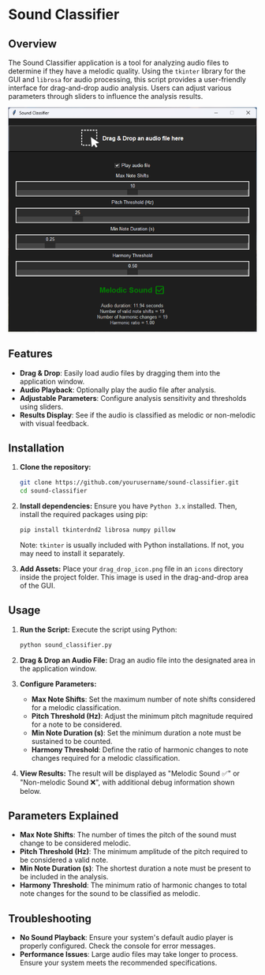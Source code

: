 # Sound Classifier

## Overview

The Sound Classifier application is a tool for analyzing audio files to determine if they have a melodic quality. Using the `tkinter` library for the GUI and `librosa` for audio processing, this script provides a user-friendly interface for drag-and-drop audio analysis. Users can adjust various parameters through sliders to influence the analysis results.

![Application Screenshot](assets/screenshot.png)

## Features

- **Drag & Drop**: Easily load audio files by dragging them into the application window.
- **Audio Playback**: Optionally play the audio file after analysis.
- **Adjustable Parameters**: Configure analysis sensitivity and thresholds using sliders.
- **Results Display**: See if the audio is classified as melodic or non-melodic with visual feedback.

## Installation

1. **Clone the repository:**
    ```bash
    git clone https://github.com/yourusername/sound-classifier.git
    cd sound-classifier
    ```

2. **Install dependencies:**
    Ensure you have `Python 3.x` installed. Then, install the required packages using pip:
    ```bash
    pip install tkinterdnd2 librosa numpy pillow
    ```
    Note: `tkinter` is usually included with Python installations. If not, you may need to install it separately.

3. **Add Assets:**
    Place your `drag_drop_icon.png` file in an `icons` directory inside the project folder. This image is used in the drag-and-drop area of the GUI.

## Usage

1. **Run the Script:**
    Execute the script using Python:
    ```bash
    python sound_classifier.py
    ```

2. **Drag & Drop an Audio File:**
    Drag an audio file into the designated area in the application window.

3. **Configure Parameters:**
    - **Max Note Shifts**: Set the maximum number of note shifts considered for a melodic classification.
    - **Pitch Threshold (Hz)**: Adjust the minimum pitch magnitude required for a note to be considered.
    - **Min Note Duration (s)**: Set the minimum duration a note must be sustained to be counted.
    - **Harmony Threshold**: Define the ratio of harmonic changes to note changes required for a melodic classification.

4. **View Results:**
    The result will be displayed as "Melodic Sound ✅" or "Non-melodic Sound ❌", with additional debug information shown below.

## Parameters Explained

- **Max Note Shifts**: The number of times the pitch of the sound must change to be considered melodic.
- **Pitch Threshold (Hz)**: The minimum amplitude of the pitch required to be considered a valid note.
- **Min Note Duration (s)**: The shortest duration a note must be present to be included in the analysis.
- **Harmony Threshold**: The minimum ratio of harmonic changes to total note changes for the sound to be classified as melodic.

## Troubleshooting

- **No Sound Playback**: Ensure your system's default audio player is properly configured. Check the console for error messages.
- **Performance Issues**: Large audio files may take longer to process. Ensure your system meets the recommended specifications.

